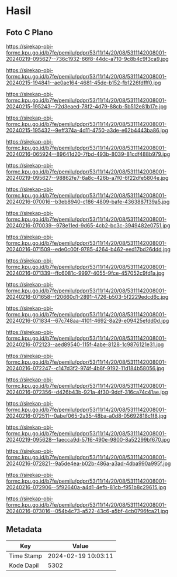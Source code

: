 # Hasil

## Foto C Plano

https://sirekap-obj-formc.kpu.go.id/b7fe/pemilu/pdpr/53/11/14/20/08/5311142008001-20240219-095627--736c1932-66f8-44dc-a710-9c8b4c9f3ca9.jpg

https://sirekap-obj-formc.kpu.go.id/b7fe/pemilu/pdpr/53/11/14/20/08/5311142008001-20240215-194841--ae0ae164-4681-45de-b152-fb1226fdfff0.jpg

https://sirekap-obj-formc.kpu.go.id/b7fe/pemilu/pdpr/53/11/14/20/08/5311142008001-20240215-195243--72d3eaed-78f2-4d79-88cb-5b512e81b17e.jpg

https://sirekap-obj-formc.kpu.go.id/b7fe/pemilu/pdpr/53/11/14/20/08/5311142008001-20240215-195432--9eff374a-4d11-4750-a3de-e62b4443ba86.jpg

https://sirekap-obj-formc.kpu.go.id/b7fe/pemilu/pdpr/53/11/14/20/08/5311142008001-20240216-065924--89641d20-7fbd-493b-8039-81cdf488b979.jpg

https://sirekap-obj-formc.kpu.go.id/b7fe/pemilu/pdpr/53/11/14/20/08/5311142008001-20240219-095627--98862fe7-6a8c-426b-a7f0-6f22dfe5804e.jpg

https://sirekap-obj-formc.kpu.go.id/b7fe/pemilu/pdpr/53/11/14/20/08/5311142008001-20240216-070016--b3eb8940-c186-4809-bafe-4363887f39a5.jpg

https://sirekap-obj-formc.kpu.go.id/b7fe/pemilu/pdpr/53/11/14/20/08/5311142008001-20240216-070039--978e11ed-9d65-4cb2-bc3c-3949482e0751.jpg

https://sirekap-obj-formc.kpu.go.id/b7fe/pemilu/pdpr/53/11/14/20/08/5311142008001-20240216-071509--ede0c00f-9785-4264-b462-eed17bd26ddd.jpg

https://sirekap-obj-formc.kpu.go.id/b7fe/pemilu/pdpr/53/11/14/20/08/5311142008001-20240216-071339--ffc6081c-9997-4055-9fce-457052c9fd1a.jpg

https://sirekap-obj-formc.kpu.go.id/b7fe/pemilu/pdpr/53/11/14/20/08/5311142008001-20240216-071658--f20660d1-2891-4726-b503-5f2229edcd6c.jpg

https://sirekap-obj-formc.kpu.go.id/b7fe/pemilu/pdpr/53/11/14/20/08/5311142008001-20240216-071834--67c748aa-4101-4692-8a29-e09425efdd0d.jpg

https://sirekap-obj-formc.kpu.go.id/b7fe/pemilu/pdpr/53/11/14/20/08/5311142008001-20240216-072123--aed89540-115f-4abe-8128-1c9876121e31.jpg

https://sirekap-obj-formc.kpu.go.id/b7fe/pemilu/pdpr/53/11/14/20/08/5311142008001-20240216-072247--c147d3f2-974f-4b8f-9192-11d184b58056.jpg

https://sirekap-obj-formc.kpu.go.id/b7fe/pemilu/pdpr/53/11/14/20/08/5311142008001-20240216-072356--d426b43b-921a-4f30-9ddf-316ca74c41ae.jpg

https://sirekap-obj-formc.kpu.go.id/b7fe/pemilu/pdpr/53/11/14/20/08/5311142008001-20240216-072511--0abef065-2a35-48ba-a0d8-05692818c1f8.jpg

https://sirekap-obj-formc.kpu.go.id/b7fe/pemilu/pdpr/53/11/14/20/08/5311142008001-20240219-095628--1aecca9d-57f6-490e-9800-8a52299bf670.jpg

https://sirekap-obj-formc.kpu.go.id/b7fe/pemilu/pdpr/53/11/14/20/08/5311142008001-20240216-072821--9a5de4ea-b02b-486a-a3ad-4dba990a995f.jpg

https://sirekap-obj-formc.kpu.go.id/b7fe/pemilu/pdpr/53/11/14/20/08/5311142008001-20240216-072906--5f92640a-a4d1-4efb-81cb-f951b8c29615.jpg

https://sirekap-obj-formc.kpu.go.id/b7fe/pemilu/pdpr/53/11/14/20/08/5311142008001-20240216-073016--054b4c73-a522-43c6-a5bf-4cb0796fca21.jpg


## Metadata

| Key        | Value               |
| ---------- | ------------------- |
| Time Stamp | 2024-02-19 10:03:11 |
| Kode Dapil | 5302                |



